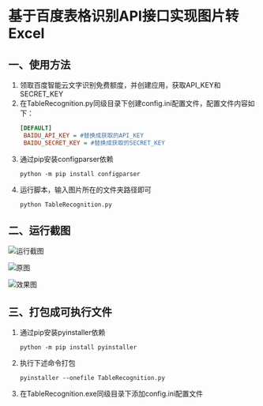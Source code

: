 # 基于百度表格识别API接口实现图片转Excel
## 一、使用方法
1. 领取百度智能云文字识别免费额度，并创建应用，获取API_KEY和SECRET_KEY
2. 在TableRecognition.py同级目录下创建config.ini配置文件，配置文件内容如下：
   ```ini
   [DEFAULT]
    BAIDU_API_KEY = #替换成获取的API_KEY
    BAIDU_SECRET_KEY = #替换成获取的SECRET_KEY
   ```
3. 通过pip安装configparser依赖
   ```shell
   python -m pip install configparser
   ```
4. 运行脚本，输入图片所在的文件夹路径即可
   ```shell
   python TableRecognition.py
   ```
## 二、运行截图

![运行截图](https://img.picgo.net/2024/09/14/126f955572c258159.jpeg)

![原图](https://img.picgo.net/2024/09/14/1ac3a391cd7b7435b.jpeg)

![效果图](https://img.picgo.net/2024/09/14/2789aea21ff6f7b55.jpeg)

## 三、打包成可执行文件
1. 通过pip安装pyinstaller依赖
   ```shell
   python -m pip install pyinstaller
   ```
2. 执行下述命令打包
    ```shell
    pyinstaller --onefile TableRecognition.py
    ```
3. 在TableRecognition.exe同级目录下添加config.ini配置文件